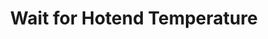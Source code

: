 ---
tag: m0109
codes:
- M109
title: Wait for Hotend Temperature
long:
- This command optionally sets a new target hot end temperature and waits for the
  target temperature to be reached before proceeding. If the temperature is set with
  `S` then `M109` waits *only when heating*. If the temperature is set with `R` then
  `M109` will also wait for the temperature to go down.
notes:
- With `PRINTJOB_TIMER_AUTOSTART` this command will start the print job if heating,
  and stop the print job timer if the temperature is set at or below half of `EXTRUDE_MINTEMP`.
- This command (and [`M190`](/docs/gcode/M190.html)) can block new commands from the
  host, preventing remote shutdown. However, if `EMERGENCY_PARSER` is enabled, a host
  can send `M108` to break out of the wait loop.
- To set the hot end temperature and proceed without waiting, use [`M104`](/docs/gcode/M104.html).
parameters:
- tag: S
  optional: true
  description: 'Target temperature (wait only when heating). Also `AUTOTEMP`: The
    min auto-temperature.'
  values:
  - tag: temp
    type: float
- tag: R
  optional: true
  description: Target temperature (wait for cooling or heating).
  values:
  - tag: temp
    type: float
- tag: F
  optional: true
  description: Autotemp flag. Omit to disable autotemp.
  values:
  - tag: flag
    type: bool
- tag: B
  optional: true
  description: With `AUTOTEMP`, the max auto-temperature.
  values:
  - tag: temp
    type: float
- tag: T
  optional: true
  description: Hotend index. If omitted, the currently active hotend will be used.
  values:
  - tag: index
    type: int
example: 
examples:
- pre: Set target temperature and wait (if heating up)
  code: M109 S180
- pre: Set target temperature, wait even if cooling
  code: M109 R120
- pre: Set target temperature for E1 and wait (if heating up)
  code: M109 T1 R205
- pre: "`AUTOTEMP`: Set autotemp range, wait for temp"
  code: M109 F S180 B190
- pre: "`AUTOTEMP`: Disable autotemp, wait for temp"
  code: M109
---